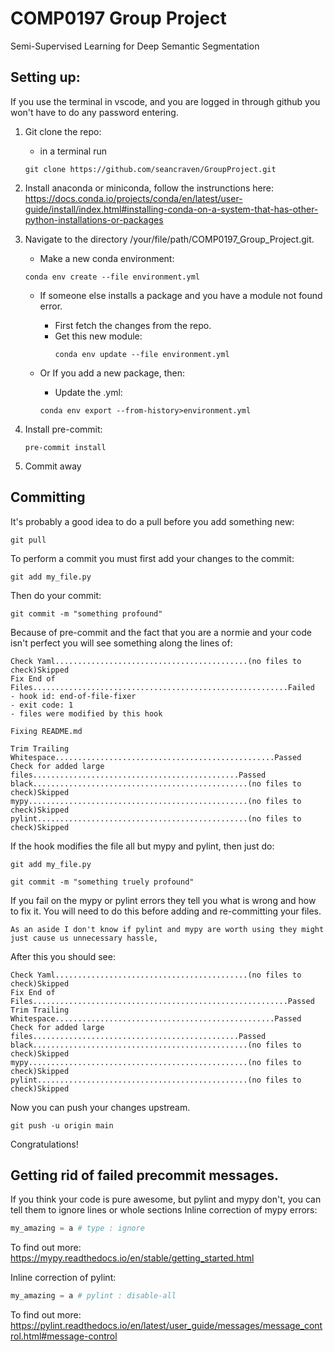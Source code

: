 # COMP0197 Group Project
Semi-Supervised Learning for Deep Semantic Segmentation

## Setting up:
If you use the terminal in vscode, and you are logged in through github you won't have to do any password entering.


1)  Git clone the repo:
    - in a terminal run
    ```console
    git clone https://github.com/seancraven/GroupProject.git
    ```
2) Install anaconda or miniconda, follow the instrunctions here:
https://docs.conda.io/projects/conda/en/latest/user-guide/install/index.html#installing-conda-on-a-system-that-has-other-python-installations-or-packages


3) Navigate to the directory /your/file/path/COMP0197_Group_Project.git.
    - Make a new conda environment:
    ```console
    conda env create --file environment.yml
    ```
    - If someone else installs a package and you have a module not found error.
        - First fetch the changes from the repo.
        - Get this new module:
          ```console
          conda env update --file environment.yml
          ```

    - Or If you add a new package, then:
        - Update the .yml:
        ```console
        conda env export --from-history>environment.yml
        ```

4) Install pre-commit:
    ```console
    pre-commit install
    ```

5) Commit away

## Committing
It's probably a good idea to do a pull before you add something new:
```console
git pull
```

To perform a commit you must first add your changes to the commit:
```console
git add my_file.py
```
Then do your commit:
```console
git commit -m "something profound"
```
Because of pre-commit and the fact that you are a normie and your code isn't perfect you will see something along the lines of:
```console
Check Yaml...........................................(no files to check)Skipped
Fix End of Files.........................................................Failed
- hook id: end-of-file-fixer
- exit code: 1
- files were modified by this hook

Fixing README.md

Trim Trailing Whitespace.................................................Passed
Check for added large files..............................................Passed
black................................................(no files to check)Skipped
mypy.................................................(no files to check)Skipped
pylint...............................................(no files to check)Skipped
```
If the hook modifies the file all but mypy and pylint, then just do:
```console
git add my_file.py
```
```console
git commit -m "something truely profound"
```
If you fail on the mypy or pylint errors they tell you what is wrong and how to fix it. You will need to do this before adding and re-committing your files.
```note
As an aside I don't know if pylint and mypy are worth using they might just cause us unnecessary hassle,
```

After this you should see:
```console
Check Yaml...........................................(no files to check)Skipped
Fix End of Files.........................................................Passed
Trim Trailing Whitespace.................................................Passed
Check for added large files..............................................Passed
black................................................(no files to check)Skipped
mypy.................................................(no files to check)Skipped
pylint...............................................(no files to check)Skipped
```

Now you can push your changes upstream.
```console
git push -u origin main
```
Congratulations!
## Getting rid of failed precommit messages.
If you think your code is pure awesome, but pylint and mypy don't, you can tell them to ignore lines or whole sections
Inline correction of mypy errors:
```python
my_amazing = a # type : ignore
```
To find out more: https://mypy.readthedocs.io/en/stable/getting_started.html

Inline correction of pylint:
```python
my_amazing = a # pylint : disable-all
```
To find out more: https://pylint.readthedocs.io/en/latest/user_guide/messages/message_control.html#message-control
